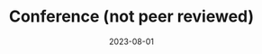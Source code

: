 ---
layout: post
category: conference
title: 'Conference (not peer reviewed)'
date: 2023-08-01
description: '<u>Yuko Nakagi</u>, Shinji Nishimoto, Yu Takagi<br /><b>Spatial Representation in the Human Brain during Group Activity</b><br /><i>Neuro2023</i>, Sendai, Japan, August 2023<br />'
github_url: 
img_url: 
---